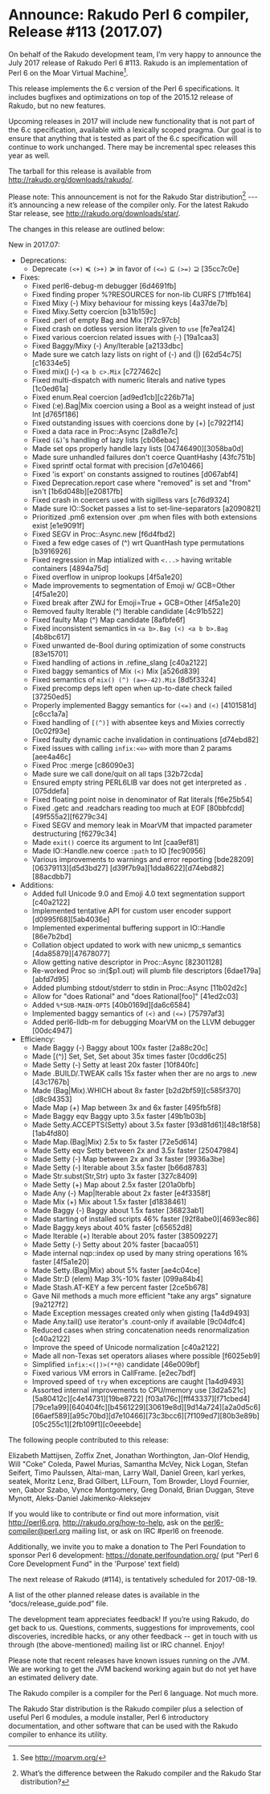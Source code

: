 # Announce: Rakudo Perl 6 compiler, Release #113 (2017.07)

On behalf of the Rakudo development team, I’m very happy to announce the
July 2017 release of Rakudo Perl 6 #113. Rakudo is an implementation of
Perl 6 on the Moar Virtual Machine[^1].

This release implements the 6.c version of the Perl 6 specifications.
It includes bugfixes and optimizations on top of
the 2015.12 release of Rakudo, but no new features.

Upcoming releases in 2017 will include new functionality that is not
part of the 6.c specification, available with a lexically scoped
pragma. Our goal is to ensure that anything that is tested as part of the
6.c specification will continue to work unchanged. There may be incremental
spec releases this year as well.

The tarball for this release is available from <http://rakudo.org/downloads/rakudo/>.

Please note: This announcement is not for the Rakudo Star
distribution[^2] --- it’s announcing a new release of the compiler
only. For the latest Rakudo Star release, see
<http://rakudo.org/downloads/star/>.

The changes in this release are outlined below:

New in 2017.07:
 + Deprecations:
    + Deprecate `(<+)` ≼ `(>+)` ≽ in favor of `(<=)` ⊆ `(>=)` ⊇ [35cc7c0e]
 + Fixes:
    + Fixed perl6-debug-m debugger [6d4691fb]
    + Fixed finding proper %?RESOURCES for non-lib CURFS [71ffb164]
    + Fixed Mixy (-) Mixy behaviour for missing keys [4a37de7b]
    + Fixed Mixy.Setty coercion [b31b159c]
    + Fixed .perl of empty Bag and Mix [f72c97cb]
    + Fixed crash on dotless version literals given to `use` [fe7ea124]
    + Fixed various coercion related issues with (-) [19a1caa3]
    + Fixed Baggy/Mixy (-) Any/Iterable [a2133dbc]
    + Made sure we catch lazy lists on right of (-) and (|) [62d54c75][c16334e5]
    + Fixed mix() (-) `<a b c>.Mix` [c727462c]
    + Fixed multi-dispatch with numeric literals and native types [1c0ed61a]
    + Fixed enum.Real coercion [ad9ed1cb][c226b71a]
    + Fixed (:e).Bag|Mix coercion using a Bool as a weight instead of just Int [d765f186]
    + Fixed outstanding issues with coercions done by (+) [c7922f14]
    + Fixed a data race in Proc::Async [2a8d1e7c]
    + Fixed `(&)`'s handling of lazy lists [cb06ebac]
    + Made set ops properly handle lazy lists [04746490][3058ba0d]
    + Made sure unhandled failures don't coerce QuantHashy [43fc751b]
    + Fixed sprintf octal format with precision [d7e10466]
    + Fixed 'is export' on constants assigned to routines [d067abf4]
    + Fixed Deprecation.report case where "removed" is set and "from" isn't [1b6d048b][e20817fb]
    + Fixed crash in coercers used with sigilless vars [c76d9324]
    + Made sure IO::Socket passes a list to set-line-separators [a2090821]
    + Prioritized .pm6 extension over .pm when files with both extensions exist [e1e9091f]
    + Fixed SEGV in Proc::Async.new [f6d4fbd2]
    + Fixed a few edge cases of (^) wrt QuantHash type permutations [b3916926]
    + Fixed regression in Map intialized with `<...>` having writable containers [4894a75d]
    + Fixed overflow in uniprop lookups [4f5a1e20]
    + Made improvements to segmentation of Emoji w/ GCB=Other [4f5a1e20]
    + Fixed break after ZWJ for Emoji=True + GCB=Other [4f5a1e20]
    + Removed faulty Iterable (^) Iterable candidate [4c91b522]
    + Fixed faulty Map (^) Map candidate [8afbfe6f]
    + Fixed inconsistent semantics in `<a b>.Bag (<) <a b b>.Bag` [4b8bc617]
    + Fixed unwanted de-Bool during optimization of some constructs [83e15701]
    + Fixed handling of actions in .refine_slang [c40a2122]
    + Fixed baggy semantics of Mix `(<)` Mix [a526d839]
    + Fixed semantics of `mix() (^) (a=>-42).Mix` [8d5f3324]
    + Fixed precomp deps left open when up-to-date check failed [37250ed5]
    + Properly implemented Baggy semantics for `(<=)` and `(<)` [4101581d][c6cc1a7a]
    + Fixed handling of `[(^)]` with absentee keys and Mixies correctly [0c02f93e]
    + Fixed faulty dynamic cache invalidation in continuations [d74ebd82]
    + Fixed issues with calling `infix:<⊖>` with more than 2 params [aee4a46c]
    + Fixed Proc :merge [c86090e3]
    + Made sure we call done/quit on all taps [32b72cda]
    + Ensured empty string PERL6LIB var does not get interpreted as `.` [075ddefa]
    + Fixed floating point noise in denominator of Rat literals [f6e25b54]
    + Fixed .getc and .readchars reading too much at EOF [80bbfcdd][49f555a2][f6279c34]
    + Fixed SEGV and memory leak in MoarVM that impacted parameter destructuring [f6279c34]
    + Made `exit()` coerce its argument to Int [caa9ef81]
    + Made IO::Handle.new coerce `:path` to IO [fec90956]
    + Various improvements to warnings and error reporting [bde28209][06379113][d5d3bd27]
        [d39f7b9a][1dda8622][d74ebd82][88acdbb7]
 + Additions:
    + Added full Unicode 9.0 and Emoji 4.0 text segmentation support [c40a2122]
    + Implemented tentative API for custom user encoder support [d0995f68][5ab4036e]
    + Implemented experimental buffering support in IO::Handle [86e7b2bd]
    + Collation object updated to work with new unicmp_s semantics [4da85879][47678077]
    + Allow getting native descriptor in Proc::Async [82301128]
    + Re-worked Proc so :in($p1.out) will plumb file descriptors [6dae179a][abfd7d95]
    + Added plumbing stdout/stderr to stdin in Proc::Async [11b02d2c]
    + Allow for "does Rational" and "does Rational[foo]" [41ed2c03]
    + Added `%*SUB-MAIN-OPTS` [40b0169d][da6c6584]
    + Implemented baggy semantics of `(<)` and `(<=)` [75797af3]
    + Added perl6-lldb-m for debugging MoarVM on the LLVM debugger [00dc4947]
 + Efficiency:
    + Made Baggy (-) Baggy about 100x faster [2a88c20c]
    + Made [(^)] Set, Set, Set about 35x times faster [0cdd6c25]
    + Made Setty (-) Setty at least 20x faster [10f840fc]
    + Made .BUILD/.TWEAK calls 15x faster when ther are no args to .new [43c1767b]
    + Made (Bag|Mix).WHICH about 8x faster [b2d2bf59][c585f370][d8c94353]
    + Made Map (+) Map between 3x and 6x faster [495fb5f8]
    + Made Baggy eqv Baggy upto 3.5x faster [49b1b03b]
    + Made Setty.ACCEPTS(Setty) about 3.5x faster [93d81d61][48c18f58][1ab4fd80]
    + Made Map.(Bag|Mix) 2.5x to 5x faster [72e5d614]
    + Made Setty eqv Setty between 2x and 3.5x faster [25047984]
    + Made Setty (-) Map between 2x and 3x faster [9936a3be]
    + Made Setty (-) Iterable about 3.5x faster [b66d8783]
    + Made Str.subst(Str,Str) upto 3x faster [327c8409]
    + Made Setty (+) Map about 2.5x faster [201a0bfb]
    + Made Any (-) Map|Iterable about 2x faster [e4f3358f]
    + Made Mix (+) Mix about 1.5x faster [d1838461]
    + Made Baggy (-) Baggy about 1.5x faster [36823ab1]
    + Made starting of installed scripts 46% faster [92f8abe0][4693ec86]
    + Made Baggy.keys about 40% faster [c65652d8]
    + Made Iterable (+) Iterable about 20% faster [38509227]
    + Made Setty (-) Setty about 20% faster [bacaa051]
    + Made internal nqp::index op used by many string operations 16% faster [4f5a1e20]
    + Made Setty.(Bag|Mix) about 5% faster [ae4c04ce]
    + Made Str:D (elem) Map 3%-10% faster [099a84b4]
    + Made Stash.AT-KEY a few percent faster [2ce5b678]
    + Gave Nil methods a much more efficient "take any args" signature [9a2127f2]
    + Made Exception messages created only when gisting [1a4d9493]
    + Made Any.tail() use iterator's .count-only if available [9c04dfc4]
    + Reduced cases when string concatenation needs renormalization [c40a2122]
    + Improve the speed of Unicode normalization [c40a2122]
    + Made all non-Texas set operators aliases where possible [f6025eb9]
    + Simplified `infix:<(|)>(**@)` candidate [46e009bf]
    + Fixed various VM errors in CallFrame. [e2ec7bdf]
    + Improved speed of `try` when exceptions are caught [1a4d9493]
    + Assorted internal improvements to CPU/memory use [3d2a521c][5a80412c][c4e14731][19be8722]
        [f03a176c][fff43337][f71cbed4][79ce1a99][640404fc][b4561229][30619e8d][9d14a724][a2a0d5c6]
        [66aef589][a95c70bd][d7e10466][73c3bcc6][7f109ed7][80b3e89b][05c255c1][2fb109f1][c0eeebde]


The following people contributed to this release:

Elizabeth Mattijsen, Zoffix Znet, Jonathan Worthington, Jan-Olof Hendig, 
Will "Coke" Coleda, Pawel Murias, Samantha McVey, Nick Logan, 
Stefan Seifert, Timo Paulssen, Altai-man, Larry Wall, Daniel Green, 
karl yerkes, seatek, Moritz Lenz, Brad Gilbert, LLFourn, Tom Browder, 
Lloyd Fournier, ven, Gabor Szabo, Vynce Montgomery, Greg Donald, 
Brian Duggan, Steve Mynott, Aleks-Daniel Jakimenko-Aleksejev

If you would like to contribute or find out more information, visit
<http://perl6.org>, <http://rakudo.org/how-to-help>, ask on the
<perl6-compiler@perl.org> mailing list, or ask on IRC #perl6 on freenode.

Additionally, we invite you to make a donation to The Perl Foundation
to sponsor Perl 6 development: <https://donate.perlfoundation.org/>
(put "Perl 6 Core Development Fund" in the 'Purpose' text field)

The next release of Rakudo (#114), is tentatively scheduled for 2017-08-19.

A list of the other planned release dates is available in the
“docs/release_guide.pod” file.

The development team appreciates feedback! If you’re using Rakudo, do
get back to us. Questions, comments, suggestions for improvements, cool
discoveries, incredible hacks, or any other feedback -- get in touch with
us through (the above-mentioned) mailing list or IRC channel. Enjoy!

Please note that recent releases have known issues running on the JVM.
We are working to get the JVM backend working again but do not yet have
an estimated delivery date.

[^1]: See <http://moarvm.org/>

[^2]: What’s the difference between the Rakudo compiler and the Rakudo
Star distribution?

The Rakudo compiler is a compiler for the Perl 6 language.
Not much more.

The Rakudo Star distribution is the Rakudo compiler plus a selection
of useful Perl 6 modules, a module installer, Perl 6 introductory documentation, 
and other software that can be used with the Rakudo compiler to enhance its utility.

